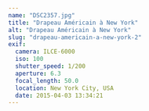 ```yaml
---
name: "DSC2357.jpg"
title: "Drapeau Américain à New York"
alt: "Drapeau Américain à New York"
slug: "drapeau-americain-a-new-york-2"
exif:
  camera: ILCE-6000
  iso: 100
  shutter_speed: 1/200
  aperture: 6.3
  focal_length: 50.0
  location: New York City, USA
  date: 2015-04-03 13:34:21
---
```

